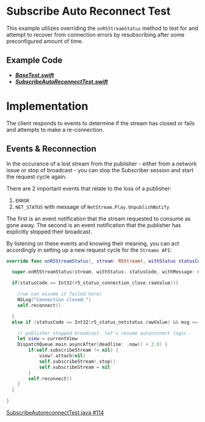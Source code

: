 # Subscribe Auto Reconnect Test

This example utilizes overriding the `onR5StreamStatus` method to test for and attempt to recover from connection errors by resubscribing after some preconfigured amount of time.

## Example Code

- **_[BaseTest.swift](../BaseTest.swift)_**
- **_[SubscribeAutoReconnectTest.swift](SubscribeAutoReconnectTest.swift)_**

# Implementation

The client responds to events to determine if the stream has closed or fails and attempts to make a re-connection.

## Events & Reconnection

In the occurance of a lost stream from the publisher - either from a network issue or stop of broadcast - you can stop the Subscriber session and start the request cycle again.

There are 2 important events that relate to the loss of a publisher:

1. `ERROR`
2. `NET_STATUS` with message of `NetStream.Play.UnpublishNotify`

The first is an event notification that the stream requested to consume as gone away. The second is an event notification that the publisher has explicitly stopped their broadcast.

By listening on these events and knowing their meaning, you can act accordingly in setting up a new request cycle for the `Streams API`:

```swift
override func onR5StreamStatus(_ stream: R5Stream!, withStatus statusCode: Int32, withMessage msg: String!) {

  super.onR5StreamStatus(stream, withStatus: statusCode, withMessage: msg)

  if(statusCode == Int32(r5_status_connection_close.rawValue)){

    //we can assume it failed here!
    NSLog("Connection closed.")
    self.reconnect()

  }
  else if (statusCode == Int32(r5_status_netstatus.rawValue) && msg == "NetStream.Play.UnpublishNotify") {

    // publisher stopped broadcast. let's resume autoconnect logic.
    let view = currentView
    DispatchQueue.main.asyncAfter(deadline: .now() + 2.0) {
        if(self.subscribeStream != nil) {
            view?.attach(nil)
            self.subscribeStream!.stop()
            self.subscribeStream = nil
        }
        self.reconnect()
    }
  }

}
```

[SubscribeAutoreconnectTest.java #114](SubscribeAutoreconnectTest.java#L114)
